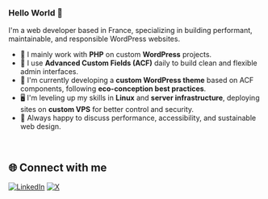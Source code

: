 ### Hello World 👋

I'm a web developer based in France, specializing in building performant, maintainable, and responsible WordPress websites.

- 🔧 I mainly work with **PHP** on custom **WordPress** projects.
- 🎯 I use **Advanced Custom Fields (ACF)** daily to build clean and flexible admin interfaces.
- 🌱 I'm currently developing a **custom WordPress theme** based on ACF components, following **eco-conception best practices**.
- 🖥️ I'm leveling up my skills in **Linux** and **server infrastructure**, deploying sites on **custom VPS** for better control and security.
- 💬 Always happy to discuss performance, accessibility, and sustainable web design.

<br>

## 🌐 Connect with me

[![LinkedIn](https://img.shields.io/badge/LinkedIn-%230077B5.svg?&style=for-the-badge&logo=linkedin&logoColor=white)](https://www.linkedin.com/in/jonathan-scapin)  [![X](https://img.shields.io/badge/X-%23181717.svg?&style=for-the-badge&logo=x&logoColor=white)](https://twitter.com/jonathan_scapin)
